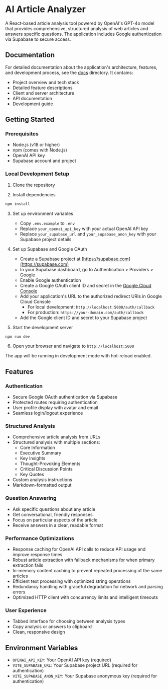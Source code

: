 # AI Article Analyzer

A React-based article analysis tool powered by OpenAI's GPT-4o model that provides comprehensive, structured analysis of web articles and answers specific questions. The application includes Google authentication via Supabase to secure access.

## Documentation

For detailed documentation about the application's architecture, features, and development process, see the [docs](./docs) directory. It contains:

- Project overview and tech stack
- Detailed feature descriptions
- Client and server architecture
- API documentation
- Development guide

## Getting Started

### Prerequisites

- Node.js (v18 or higher)
- npm (comes with Node.js)
- OpenAI API key
- Supabase account and project

### Local Development Setup

1. Clone the repository

2. Install dependencies

```bash
npm install
```

3. Set up environment variables

   - Copy `.env.example` to `.env`
   - Replace `your_openai_api_key` with your actual OpenAI API key
   - Replace `your_supabase_url` and `your_supabase_anon_key` with your Supabase project details

4. Set up Supabase and Google OAuth

   - Create a Supabase project at [https://supabase.com](https://supabase.com)
   - In your Supabase dashboard, go to Authentication > Providers > Google
   - Enable Google authentication
   - Create a Google OAuth client ID and secret in the [Google Cloud Console](https://console.cloud.google.com/)
   - Add your application's URL to the authorized redirect URIs in Google Cloud Console
     - For local development: `http://localhost:5000/auth/callback`
     - For production: `https://your-domain.com/auth/callback`
   - Add the Google client ID and secret to your Supabase project

5. Start the development server

```bash
npm run dev
```

6. Open your browser and navigate to `http://localhost:5000`

The app will be running in development mode with hot-reload enabled.

## Features

### Authentication

- Secure Google OAuth authentication via Supabase
- Protected routes requiring authentication
- User profile display with avatar and email
- Seamless login/logout experience

### Structured Analysis

- Comprehensive article analysis from URLs
- Structured analysis with multiple sections:
  - Core Information
  - Executive Summary
  - Key Insights
  - Thought-Provoking Elements
  - Critical Discussion Points
  - Key Quotes
- Custom analysis instructions
- Markdown-formatted output

### Question Answering

- Ask specific questions about any article
- Get conversational, friendly responses
- Focus on particular aspects of the article
- Receive answers in a clear, readable format

### Performance Optimizations

- Response caching for OpenAI API calls to reduce API usage and improve response times
- Robust article extraction with fallback mechanisms for when primary extraction fails
- In-memory content caching to prevent repeated processing of the same articles
- Efficient text processing with optimized string operations
- Redundancy handling with graceful degradation for network and parsing errors
- Optimized HTTP client with concurrency limits and intelligent timeouts

### User Experience

- Tabbed interface for choosing between analysis types
- Copy analysis or answers to clipboard
- Clean, responsive design

## Environment Variables

- `OPENAI_API_KEY`: Your OpenAI API key (required)
- `VITE_SUPABASE_URL`: Your Supabase project URL (required for authentication)
- `VITE_SUPABASE_ANON_KEY`: Your Supabase anonymous key (required for authentication)
